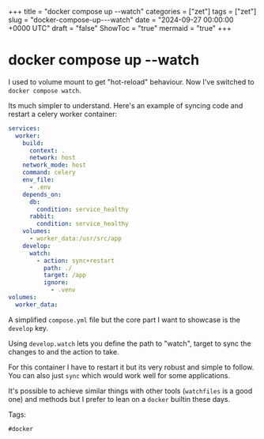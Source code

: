 +++
title = "docker compose up --watch"
categories = ["zet"]
tags = ["zet"]
slug = "docker-compose-up---watch"
date = "2024-09-27 00:00:00 +0000 UTC"
draft = "false"
ShowToc = "true"
mermaid = "true"
+++

# docker compose up --watch

I used to volume mount to get "hot-reload" behaviour. Now I've switched to
`docker compose watch`.

Its much simpler to understand. Here's an example of syncing code and restart a
celery worker container:

```yaml
services:
  worker:
    build:
      context: .
      network: host
    network_mode: host
    command: celery
    env_file:
      - .env
    depends_on:
      db:
        condition: service_healthy
      rabbit:
        condition: service_healthy
    volumes:
      - worker_data:/usr/src/app
    develop:
      watch:
        - action: sync+restart
          path: ./
          target: /app
          ignore:
            - .venv
volumes:
  worker_data:
```

A simplified `compose.yml` file but the core part I want to showcase is the
`develop` key.

Using `develop.watch` lets you define the path to "watch", target to sync the
changes to and the action to take.

For this container I have to restart it but its very robust and simple to
follow. You can also just `sync` which would work well for some applications.

It's possible to achieve similar things with other tools (`watchfiles` is a good
one) and methods but I prefer to lean on a `docker` builtin these days.

Tags:

    #docker
